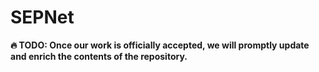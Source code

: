 # SEPNet
**🔥 TODO: Once our work is officially accepted, we will promptly update and enrich the contents of the repository.**
